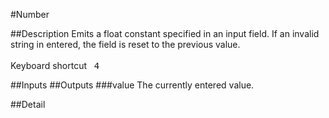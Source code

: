#Number

##Description
Emits a float constant specified in an input field. If an invalid string in entered, the field is reset to the previous value.<br><br>Keyboard shortcut&nbsp;&nbsp;&nbsp;<kbd>4</kbd>

##Inputs
##Outputs
###value
The currently entered value.

##Detail

